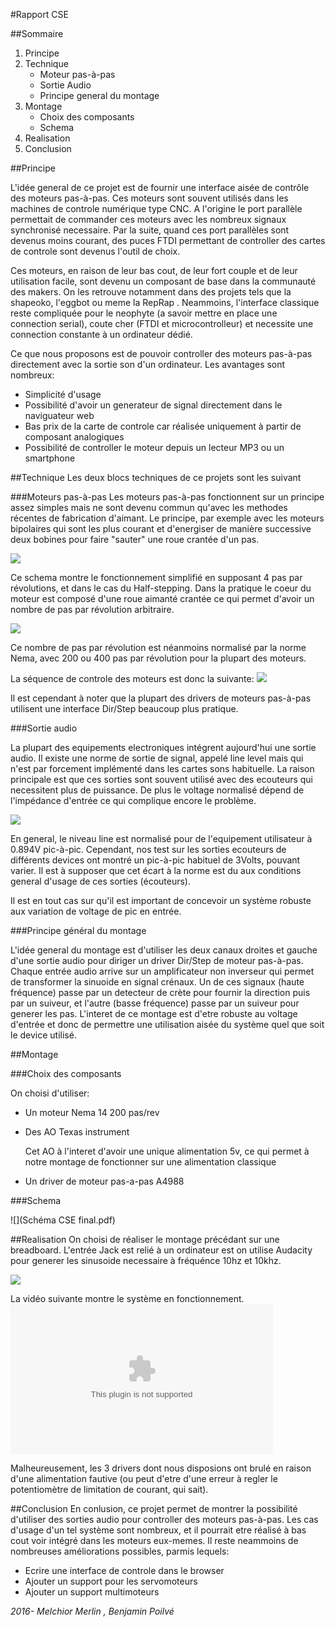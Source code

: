 #Rapport CSE

##Sommaire
1. Principe
2. Technique
	* Moteur pas-à-pas
	* Sortie Audio
	* Principe general du montage
3. Montage
	* Choix des composants
	* Schema
4. Realisation
5. Conclusion

##Principe

L'idée general de ce projet est de fournir une interface aisée de contrôle des moteurs pas-à-pas. Ces moteurs sont souvent utilisés dans les machines de controle numérique type CNC. A l'origine le port parallèle permettait de commander ces moteurs avec les nombreux signaux synchronisé necessaire. Par la suite, quand ces port parallèles sont devenus moins courant, des puces FTDI permettant de controller des cartes de controle sont devenus l'outil de choix. 

Ces moteurs, en raison de leur bas cout, de leur fort couple et de leur utilisation facile, sont devenu un composant de base dans la communauté des makers. On les retrouve notamment dans des projets tels que la shapeoko, l'eggbot ou meme la RepRap . Neammoins, l'interface classique reste compliquée pour le neophyte (a savoir mettre en place une connection serial), coute cher (FTDI et microcontrolleur) et necessite une connection constante à un ordinateur dédié. 

Ce que nous proposons est de pouvoir controller des moteurs pas-à-pas directement avec la sortie son d'un ordinateur. Les avantages sont nombreux:

* Simplicité d'usage
* Possibilité d'avoir un generateur de signal directement dans le naviguateur web
* Bas prix de la carte de controle car réalisée uniquement à partir de composant analogiques
* Possibilité de controller le moteur depuis un lecteur MP3 ou un smartphone


##Technique
Les deux blocs techniques de ce projets sont les suivant

###Moteurs pas-à-pas
Les moteurs pas-à-pas fonctionnent sur un principe assez simples mais ne sont devenu commun qu'avec les methodes récentes de fabrication d'aimant. Le principe, par exemple avec les moteurs bipolaires qui sont les plus courant et d'energiser de manière successive deux bobines pour faire "sauter" une roue crantée d'un pas. 

![](step.gif)

Ce schema montre le fonctionnement simplifié en supposant 4 pas par révolutions, et dans le cas du Half-stepping. Dans la pratique le coeur du moteur est composé d'une roue aimanté crantée ce qui permet d'avoir un nombre de pas par révolution arbitraire. 

![](stator.jpg)

Ce nombre de pas par révolution est néanmoins normalisé par la norme Nema, avec 200 ou 400 pas par révolution pour la plupart des moteurs. 

La séquence de controle des moteurs est donc la suivante:
![](sequence.jpg)

Il est cependant à noter que la plupart des drivers de moteurs pas-à-pas utilisent une interface Dir/Step beaucoup plus pratique.

###Sortie audio

La plupart des equipements electroniques intégrent aujourd'hui une sortie audio. Il existe une norme de sortie de signal, appelé line level mais qui n'est par forcement implémenté dans les cartes sons habituelle. La raison principale est que ces sorties sont souvent utilisé avec des ecouteurs qui necessitent plus de puissance. De plus le voltage normalisé dépend de l'impédance d'entrée ce qui complique encore le problème. 

![](line.png)
 
En general, le niveau line est normalisé pour de l'equipement utilisateur à 0.894V pic-à-pic. Cependant, nos test sur les sorties ecouteurs de différents devices ont montré un pic-à-pic habituel de 3Volts, pouvant varier.
Il est à supposer que cet écart à la norme est du aux conditions general d'usage de ces sorties (écouteurs).

Il est en tout cas sur qu'il est important de concevoir un système robuste aux variation de voltage de pic en entrée.

###Principe général du montage

L'idée general du montage est d'utiliser les deux canaux droites et gauche d'une sortie audio pour diriger un driver Dir/Step de moteur pas-à-pas. Chaque entrée audio arrive sur un amplificateur non inverseur qui permet de transformer la sinuoide en signal crénaux. Un de ces signaux (haute fréquence) passe par un detecteur de crète pour fournir la direction puis par un suiveur, et l'autre (basse fréquence) passe par un suiveur pour generer les pas. L'interet de ce montage est d'etre robuste au voltage d'entrée et donc de permettre une utilisation aisée du système quel que soit le device utilisé. 


##Montage

###Choix des composants

On choisi d'utiliser:

* Un moteur Nema 14 200 pas/rev
* Des AO Texas instrument 

	Cet AO à l'interet d'avoir une unique alimentation 5v, ce qui permet à notre montage de fonctionner sur une alimentation classique
	
* Un driver de moteur pas-a-pas A4988

###Schema

![](Schéma CSE final.pdf)


##Realisation
On choisi de réaliser le montage précédant sur une breadboard. L'entrée Jack est relié à un ordinateur est on utilise Audacity pour generer les sinusoide necessaire à fréquénce 10hz et 10khz. 

![](auda.png)

La vidéo suivante montre le système en fonctionnement. 
<embed type="video/quicktime" src="CSE video.m4v" width="420" height="240">


Malheureusement, les 3 drivers dont nous disposions ont brulé en raison d'une alimentation fautive (ou peut d'etre d'une erreur à regler le potentiomètre de limitation de courant, qui sait).

##Conclusion
En conlusion, ce projet permet de montrer la possibilité d'utiliser des sorties audio pour controller des moteurs pas-à-pas. Les cas d'usage d'un tel système sont nombreux, et il pourrait etre réalisé à bas cout voir intégré dans les moteurs eux-memes. Il reste neammoins de nombreuses améliorations possibles, parmis lequels:

 * Ecrire une interface de controle dans le browser
 * Ajouter un support pour les servomoteurs
 * Ajouter un support multimoteurs
 
 
 
*2016- Melchior Merlin , Benjamin Poilvé*
